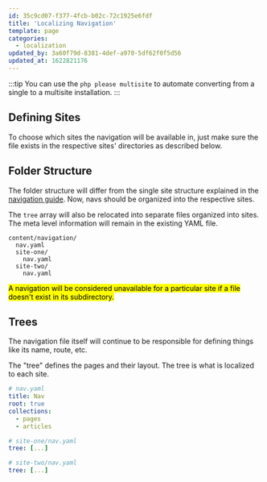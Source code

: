 ```yaml
---
id: 35c9cd07-f377-4fcb-b02c-72c1925e6fdf
title: 'Localizing Navigation'
template: page
categories:
  - localization
updated_by: 3a60f79d-8381-4def-a970-5df62f0f5d56
updated_at: 1622821176
---
```

:::tip
You can use the `php please multisite` to automate converting from a single to a multisite installation.
:::

## Defining Sites

To choose which sites the navigation will be available in, just make sure the file exists in the respective sites' directories as described below.

## Folder Structure

The folder structure will differ from the single site structure explained in the [navigation guide](/navigation). Now, navs should be organized into the respective sites.

The `tree` array will also be relocated into separate files organized into sites. The meta level information will remain in the existing YAML file.

``` files theme:serendipity-light
content/navigation/
  nav.yaml
  site-one/
    nav.yaml
  site-two/
    nav.yaml
```

<mark>A navigation will be considered unavailable for a particular site if a file doesn't exist in its subdirectory.</mark>

## Trees

The navigation file itself will continue to be responsible for defining things like its name, route, etc.

The "tree" defines the pages and their layout. The tree is what is localized to each site.

``` yaml
# nav.yaml
title: Nav
root: true
collections:
  - pages
  - articles
```

``` yaml
# site-one/nav.yaml
tree: [...]
```

``` yaml
# site-two/nav.yaml
tree: [...]
```
